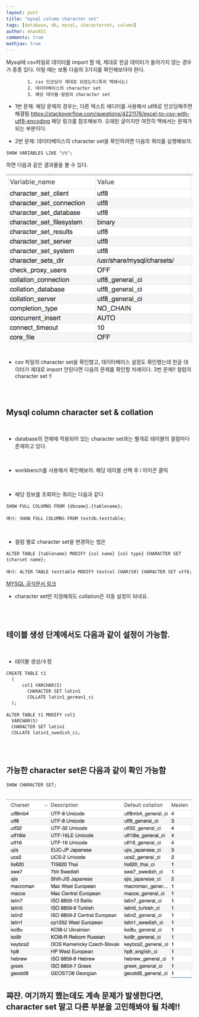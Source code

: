 ```yaml
---
layout: post
title: "mysql column character set"
tags: [database, db, mysql, characterset, column]
author: ehan831
comments: true
mathjax: true
---
```


Mysql에 csv파일로 데이터를 import 할 때, 제대로 한글 데이터가 들어가지 않는 경우가 종종 있다.
이럴 때는 보통 다음의 3가지를 확인해보아야 한다.
```
        1. csv 인코딩이 제대로 되었는지(특히 맥에서는)
        2. 데이터베이스의 character set
        3. 해당 테이블-컬럼의 character set
```


* 1번 문제: 해당 문제의 경우는, 다른 텍스트 에디터를 사용해서 utf8로 인코딩해주면 해결됨
https://stackoverflow.com/questions/4221176/excel-to-csv-with-utf8-encoding
해당 링크를 참조해보자. 오래된 글이지만 여전히 맥에서는 문제가 되는 부분이다.

* 2번 문제: 데이터베이스의 character set을 확인하려면 다음의 쿼리를 실행해보자.

```
SHOW VARIABLES LIKE "c%";
```

하면 다음과 같은 결과물을 볼 수 있다.

<img src="https://github.com/ehan831/ehan831.github.io/blob/master/assets/img/2019_04/cs5.png?raw=true" weight="30%">
<br>
<br>


* csv 파일의 character set을 확인했고, 데이터베이스 설정도 확인했는데 한글 데이터가 제대로 import 안된다면 다음의 문제를 확인할 차례이다. 3번 문제!! 컬럼의 character set !!
<br>
<br>


## Mysql column character set & collation
<br>

* database의 전체에 적용되어 있는 character set과는 별개로 테이블의 컬럼마다 존재하고 있다.
<br>

* workbench를 사용해서 확인해보자. 해당 테이블 선택 후 i 아이콘 클릭
<br>

* 해당 정보를 조회하는 쿼리는 다음과 같다.

```
SHOW FULL COLUMNS FROM {dbname}.{tablename};

예시: SHOW FULL COLUMNS FROM testdb.testtable;
```
<br>

* 컬럼 별로 character set을 변경하는 법은

```
ALTER TABLE {tablename} MODIFY {col name} {col type} CHARACTER SET {charset name};

예시: ALTER TABLE testtable MODIFY testcol CHAR(50) CHARACTER SET utf8;
```
[MYSQL 공식문서 링크](https://dev.mysql.com/doc/mysql-g11n-excerpt/5.7/en/charset-conversion.html)
<br>


* character set만 지정해줘도 collation은 자동 설정이 되네요.
<br>
<br>

## 테이블 생성 단계에서도 다음과 같이 설정이 가능함.
<br>

* 테이블 생성/수정

```
CREATE TABLE t1
  (
      col1 VARCHAR(5)
        CHARACTER SET latin1
        COLLATE latin1_german1_ci
  );
  
ALTER TABLE t1 MODIFY col1 
  VARCHAR(5)
  CHARACTER SET latin1
  COLLATE latin1_swedish_ci;
```
<br>
<br>

## 가능한 character set은 다음과 같이 확인 가능함

```
SHOW CHARACTER SET;
```
<br>

<img src="https://github.com/ehan831/ehan831.github.io/blob/master/assets/img/2019_04/cs3.png?raw=true">

## 쨔쟌. 여기까지 했는데도 계속 문제가 발생한다면, character set 말고 다른 부분을 고민해봐야 될 차례!! 
